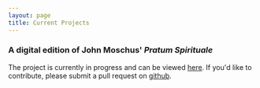 ```yaml
---
layout: page
title: Current Projects
---
```


### A digital edition of John Moschus' <em>Pratum Spirituale</em>

The project is currently in progress and can be viewed [here](http://pratum-spirituale.herokuapp.com/). If you'd like to contribute, please submit a pull request on [github](https://github.com/KASanders/ps).
